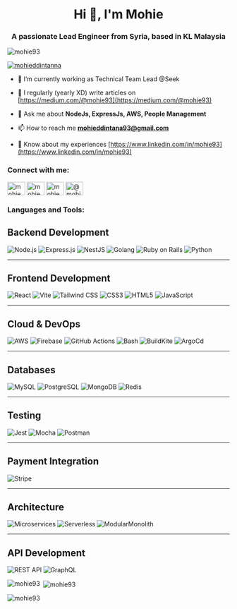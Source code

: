 
<h1 align="center">Hi 👋, I'm Mohie</h1>
<h3 align="center">A passionate Lead Engineer from Syria, based in KL Malaysia</h3>

<p align="left"> <img src="https://komarev.com/ghpvc/?username=mohie93&label=Profile%20views&color=0e75b6&style=flat" alt="mohie93" /> </p>

<p align="left"> <a href="https://twitter.com/mohieddintanna" target="blank"><img src="https://img.shields.io/twitter/follow/mohieddintanna?logo=twitter&style=for-the-badge" alt="mohieddintanna" /></a> </p>

- 🔭 I’m currently working as Technical Team Lead @Seek

- 📝 I regularly (yearly XD) write articles on [https://medium.com/@mohie93](https://medium.com/@mohie93)

- 💬 Ask me about **NodeJs, ExpressJs, AWS, People Management**

- 📫 How to reach me **mohieddintana93@gmail.com**

- 📄 Know about my experiences [https://www.linkedin.com/in/mohie93](https://www.linkedin.com/in/mohie93)

<h3 align="left">Connect with me:</h3>
<p align="left">
<a href="https://dev.to/mohie93" target="blank"><img align="center" src="https://raw.githubusercontent.com/rahuldkjain/github-profile-readme-generator/master/src/images/icons/Social/devto.svg" alt="mohie93" height="30" width="40" /></a>
<a href="https://twitter.com/mohieddintanna" target="blank"><img align="center" src="https://raw.githubusercontent.com/rahuldkjain/github-profile-readme-generator/master/src/images/icons/Social/twitter.svg" alt="mohieddintanna" height="30" width="40" /></a>
<a href="https://linkedin.com/in/mohie93" target="blank"><img align="center" src="https://raw.githubusercontent.com/rahuldkjain/github-profile-readme-generator/master/src/images/icons/Social/linked-in-alt.svg" alt="mohie93" height="30" width="40" /></a>
<a href="https://medium.com/@mohie93" target="blank"><img align="center" src="https://raw.githubusercontent.com/rahuldkjain/github-profile-readme-generator/master/src/images/icons/Social/medium.svg" alt="@mohie93" height="30" width="40" /></a>
</p>

<h3 align="left">Languages and Tools:</h3>
<p>

## **Backend Development**
![Node.js](https://img.shields.io/badge/Node.js-339933?style=for-the-badge&logo=node.js&logoColor=white)
![Express.js](https://img.shields.io/badge/Express.js-000000?style=for-the-badge&logo=express&logoColor=white)
![NestJS](https://img.shields.io/badge/NestJS-E0234E?style=for-the-badge&logo=nestjs&logoColor=white)
![Golang](https://img.shields.io/badge/Go-00ADD8?style=for-the-badge&logo=go&logoColor=white)
![Ruby on Rails](https://img.shields.io/badge/Ruby_on_Rails-CC0000?style=for-the-badge&logo=rubyonrails&logoColor=white)
![Python](https://img.shields.io/badge/Python-3776AB?style=for-the-badge&logo=python&logoColor=white)

---

## **Frontend Development**
![React](https://img.shields.io/badge/React-61DAFB?style=for-the-badge&logo=react&logoColor=black)
![Vite](https://img.shields.io/badge/Vite-646CFF?style=for-the-badge&logo=vite&logoColor=white)
![Tailwind CSS](https://img.shields.io/badge/Tailwind_CSS-06B6D4?style=for-the-badge&logo=tailwindcss&logoColor=white)
![CSS3](https://img.shields.io/badge/CSS3-1572B6?style=for-the-badge&logo=css3&logoColor=white)
![HTML5](https://img.shields.io/badge/HTML5-E34F26?style=for-the-badge&logo=html5&logoColor=white)
![JavaScript](https://img.shields.io/badge/JavaScript-F7DF1E?style=for-the-badge&logo=javascript&logoColor=black)

---

## **Cloud & DevOps**
![AWS](https://img.shields.io/badge/AWS-232F3E?style=for-the-badge&logo=amazonaws&logoColor=white)
![Firebase](https://img.shields.io/badge/Firebase-FFCA28?style=for-the-badge&logo=firebase&logoColor=black)
![GitHub Actions](https://img.shields.io/badge/GitHub_Actions-2088FF?style=for-the-badge&logo=githubactions&logoColor=white)
![Bash](https://img.shields.io/badge/Bash-4EAA25?style=for-the-badge&logo=gnubash&logoColor=white)
![BuildKite](https://img.shields.io/badge/buildkite-4EAA25?style=for-the-badge&logo=buildkite&logoColor=white)
![ArgoCd](https://img.shields.io/badge/argocd-E34F26?style=for-the-badge&logo=argocd&logoColor=white)

---

## **Databases**
![MySQL](https://img.shields.io/badge/MySQL-4479A1?style=for-the-badge&logo=mysql&logoColor=white)
![PostgreSQL](https://img.shields.io/badge/PostgreSQL-336791?style=for-the-badge&logo=postgresql&logoColor=white)
![MongoDB](https://img.shields.io/badge/MongoDB-47A248?style=for-the-badge&logo=mongodb&logoColor=white)
![Redis](https://img.shields.io/badge/Redis-DC382D?style=for-the-badge&logo=redis&logoColor=white)

---

## **Testing**
![Jest](https://img.shields.io/badge/Jest-C21325?style=for-the-badge&logo=jest&logoColor=white)
![Mocha](https://img.shields.io/badge/Mocha-8D6748?style=for-the-badge&logo=mocha&logoColor=white)
![Postman](https://img.shields.io/badge/Postman-FF6C37?style=for-the-badge&logo=postman&logoColor=white)

---

## **Payment Integration**
![Stripe](https://img.shields.io/badge/Stripe-008CDD?style=for-the-badge&logo=stripe&logoColor=white)

---

## **Architecture**
![Microservices](https://img.shields.io/badge/Microservices-0078D7?style=for-the-badge&logo=microsoftazure&logoColor=white)
![Serverless](https://img.shields.io/badge/Serverless-FD5750?style=for-the-badge&logo=serverless&logoColor=white)
![ModularMonolith](https://img.shields.io/badge/Monolith-336791?style=for-the-badge&logo=monolith&logoColor=white)

---

## **API Development**
![REST API](https://img.shields.io/badge/REST_API-02569B?style=for-the-badge&logo=rest&logoColor=white)
![GraphQL](https://img.shields.io/badge/GraphQL-E10098?style=for-the-badge&logo=graphql&logoColor=white)

</p>

<p><img align="left" src="https://github-readme-stats.vercel.app/api/top-langs?username=mohie93&show_icons=true&locale=en&layout=compact" alt="mohie93" /></p>

<p>&nbsp;<img align="center" src="https://github-readme-stats.vercel.app/api?username=mohie93&show_icons=true&locale=en" alt="mohie93" /></p>

<p><img align="center" src="https://github-readme-streak-stats.herokuapp.com/?user=mohie93&" alt="mohie93" /></p>
